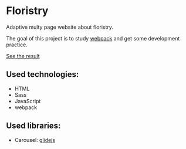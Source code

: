 # Floristry
Adaptive multy page website about floristry.

The goal of this project is to study [webpack](https://webpack.js.org/) and get some development practice.

[See the result](https://dmitryorly.github.io/floristry/dist/index.html)
## Used technologies:
- HTML
- Sass
- JavaScript
- webpack

## Used libraries:
- Carousel: [glidejs](https://glidejs.com/)
